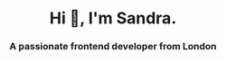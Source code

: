 <h1 align="center">Hi 👋, I'm Sandra.</h1>
<h3 align="center">A passionate frontend developer from London</h3>


